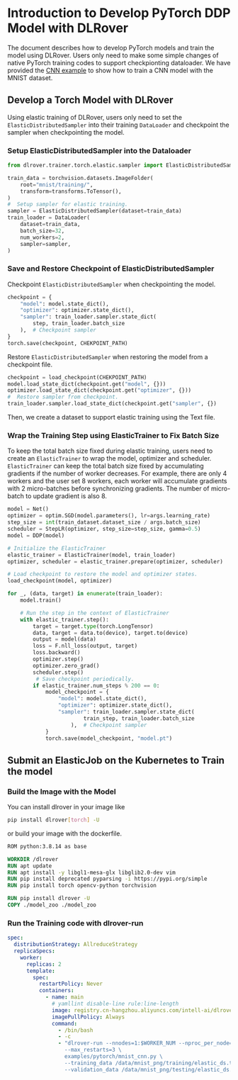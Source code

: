 # Introduction to Develop PyTorch DDP Model with DLRover

The document describes how to develop PyTorch models and train the model
using DLRover. Users only need to make some simple changes
of native PyTorch training codes to support checkpionting dataloader.
We have provided the
[CNN example](../../examples/pytorch/mnist_cnn.py) to show how to
train a CNN model with the MNIST dataset.

## Develop a Torch Model with DLRover

Using elastic training of DLRover, users only need to set the
`ElasticDistributedSampler` into their training `DataLoader`
and checkpoint the sampler when checkpointing the model.

### Setup ElasticDistributedSampler into the Dataloader

```Python
from dlrover.trainer.torch.elastic.sampler import ElasticDistributedSampler

train_data = torchvision.datasets.ImageFolder(
    root="mnist/training/",
    transform=transforms.ToTensor(),
)
#  Setup sampler for elastic training.
sampler = ElasticDistributedSampler(dataset=train_data)
train_loader = DataLoader(
    dataset=train_data,
    batch_size=32,
    num_workers=2,
    sampler=sampler,
)
```

### Save and Restore Checkpoint of  ElasticDistributedSampler

Checkpoint `ElasticDistributedSampler` when checkpointing
the model.

```python
checkpoint = {
    "model": model.state_dict(),
    "optimizer": optimizer.state_dict(),
    "sampler": train_loader.sampler.state_dict(
        step, train_loader.batch_size
    ),  # Checkpoint sampler
}
torch.save(checkpoint, CHEKPOINT_PATH)
```

Restore `ElasticDistributedSampler` when restoring the model
from a checkpoint file.

```Python
checkpoint = load_checkpoint(CHEKPOINT_PATH)
model.load_state_dict(checkpoint.get("model", {}))
optimizer.load_state_dict(checkpoint.get("optimizer", {}))
#  Restore sampler from checkpoint.
train_loader.sampler.load_state_dict(checkpoint.get("sampler", {})
```

Then, we create a dataset to support elastic training
using the Text file.

### Wrap the Training Step using ElasticTrainer to Fix Batch Size

To keep the total batch size fixed during elastic training,
users need to create an `ElasticTrainer` to wrap the model, optimizer
and scheduler. `ElasticTrainer` can keep the total batch size
fixed by accumulating gradients if the number of worker decreases.
For example, there are only 4 workers and the user set 8 workers,
each worker will accumulate gradients with 2 micro-batches before
synchronizing gradients. The number of micro-batch to update gradient
is also 8.

```python
model = Net()
optimizer = optim.SGD(model.parameters(), lr=args.learning_rate)
step_size = int(train_dataset.dataset_size / args.batch_size)
scheduler = StepLR(optimizer, step_size=step_size, gamma=0.5)
model = DDP(model)

# Initialize the ElasticTrainer 
elastic_trainer = ElasticTrainer(model, train_loader)
optimizer, scheduler = elastic_trainer.prepare(optimizer, scheduler)

# Load checkpoint to restore the model and optimizer states.
load_checkpoint(model, optimizer)

for _, (data, target) in enumerate(train_loader):
    model.train()

    # Run the step in the context of ElasticTrainer
    with elastic_trainer.step():
        target = target.type(torch.LongTensor)
        data, target = data.to(device), target.to(device)
        output = model(data)
        loss = F.nll_loss(output, target)
        loss.backward()
        optimizer.step()
        optimizer.zero_grad()
        scheduler.step()
         # Save checkpoint periodically.
        if elastic_trainer.num_steps % 200 == 0:
            model_checkpoint = {
                "model": model.state_dict(),
                "optimizer": optimizer.state_dict(),
                "sampler": train_loader.sampler.state_dict(
                        train_step, train_loader.batch_size
                    ),  # Checkpoint sampler
            }
            torch.save(model_checkpoint, "model.pt")
```

## Submit an ElasticJob on the Kubernetes to Train the model

### Build the Image with the Model

You can install dlrover in your image like

```bash
pip install dlrover[torch] -U
```

or build your image with the dockerfile.

```dockerfile
ROM python:3.8.14 as base

WORKDIR /dlrover
RUN apt update
RUN apt install -y libgl1-mesa-glx libglib2.0-dev vim
RUN pip install deprecated pyparsing -i https://pypi.org/simple
RUN pip install torch opencv-python torchvision

RUN pip install dlrover -U
COPY ./model_zoo ./model_zoo
```

### Run the Training code with dlrover-run

```yaml
spec:
  distributionStrategy: AllreduceStrategy
  replicaSpecs:
    worker:
      replicas: 2
      template:
        spec:
          restartPolicy: Never
          containers:
            - name: main
              # yamllint disable-line rule:line-length
              image: registry.cn-hangzhou.aliyuncs.com/intell-ai/dlrover-train:torch201-mnist
              imagePullPolicy: Always
              command:
                - /bin/bash
                - -c
                - "dlrover-run --nnodes=1:$WORKER_NUM --nproc_per_node=1
                  --max_restarts=3 \
                  examples/pytorch/mnist_cnn.py \
                  --training_data /data/mnist_png/training/elastic_ds.txt \
                  --validation_data /data/mnist_png/testing/elastic_ds.txt"
```
